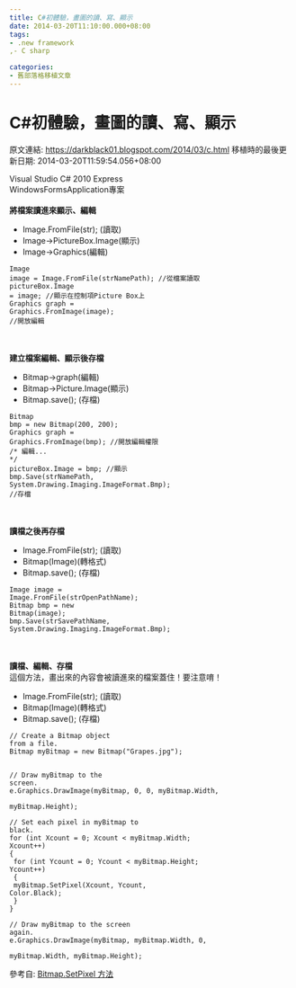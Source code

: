 ```yaml
---
title: C#初體驗，畫圖的讀、寫、顯示
date: 2014-03-20T11:10:00.000+08:00
tags: 
- .new framework
,- C sharp

categories:
- 舊部落格移植文章
---
```


# C#初體驗，畫圖的讀、寫、顯示

原文連結: https://darkblack01.blogspot.com/2014/03/c.html
移植時的最後更新日期: 2014-03-20T11:59:54.056+08:00

Visual Studio C# 2010 Express<br />WindowsFormsApplication專案<br /><br /><b>將檔案讀進來顯示、編輯</b><br /><ul><li>Image.FromFile(str); (讀取)</li><li>Image→PictureBox.Image(顯示)</li><li>Image→Graphics(編輯)</li></ul><pre class="prettyprint"><code class="language-cs">Image image = Image.FromFile(strNamePath);   //從檔案讀取<br />pictureBox.Image = image;                    //顯示在控制項Picture Box上<br />Graphics graph = Graphics.FromImage(image);  //開放編輯</code></pre><br /><br /><b>建立檔案編輯、顯示後存檔</b><br /><ul><li>Bitmap→graph(編輯)</li><li>Bitmap→Picture.Image(顯示)</li><li>Bitmap.save(); (存檔)</li></ul><pre class="prettyprint"><code class="language-cs">Bitmap bmp = new Bitmap(200, 200);<br />Graphics graph = Graphics.FromImage(bmp);  //開放編輯權限<br />/* 編輯... */<br />pictureBox.Image = bmp;                    //顯示<br />bmp.Save(strNamePath, System.Drawing.Imaging.ImageFormat.Bmp);  //存檔</code></pre><br /><br /><b>讀檔之後再存檔</b><br /><ul><li>Image.FromFile(str); (讀取)</li><li>Bitmap(Image)(轉格式)</li><li>Bitmap.save(); (存檔)</li></ul><pre class="prettyprint"><code>Image image = Image.FromFile(strOpenPathName);<br />Bitmap bmp = new Bitmap(image);<br />bmp.Save(strSavePathName, System.Drawing.Imaging.ImageFormat.Bmp);</code></pre><br /><br /><b>讀檔、編輯、存檔</b><br />這個方法，畫出來的內容會被讀進來的檔案蓋住！要注意唷！ <ul><li>Image.FromFile(str); (讀取)</li><li>Bitmap(Image)(轉格式)</li><li>Bitmap.save(); (存檔)</li></ul><pre class="prettyprint"><code>// Create a Bitmap object from a file.<br />Bitmap myBitmap = new Bitmap("Grapes.jpg");<br />         <br />// Draw myBitmap to the screen.<br />e.Graphics.DrawImage(myBitmap, 0, 0, myBitmap.Width,<br />    myBitmap.Height);<br />         <br />// Set each pixel in myBitmap to black.<br />for (int Xcount = 0; Xcount < myBitmap.Width; Xcount++)<br />{<br />    for (int Ycount = 0; Ycount < myBitmap.Height; Ycount++)<br />    {<br />        myBitmap.SetPixel(Xcount, Ycount, Color.Black);<br />    }<br />}<br />         <br />// Draw myBitmap to the screen again.<br />e.Graphics.DrawImage(myBitmap, myBitmap.Width, 0,<br />    myBitmap.Width, myBitmap.Height);</code></pre>參考自: <a href="http://msdn.microsoft.com/zh-tw/library/system.drawing.bitmap.setpixel(v=vs.80).aspx">Bitmap.SetPixel 方法</a>
